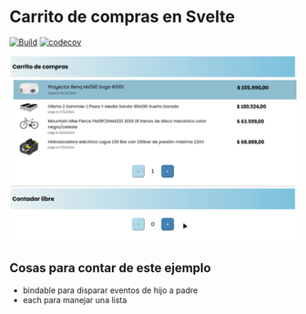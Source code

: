 # Carrito de compras en Svelte

[![Build](https://github.com/uqbar-project/eg-carrito-compras-svelte/actions/workflows/build.yml/badge.svg)](https://github.com/uqbar-project/eg-carrito-compras-svelte/actions/workflows/build.yml) [![codecov](https://codecov.io/gh/uqbar-project/eg-carrito-compras-svelte/graph/badge.svg?token=26zHwdAbT1)](https://codecov.io/gh/uqbar-project/eg-carrito-compras-svelte)

![demo](./video/demo.gif)

## Cosas para contar de este ejemplo

- bindable para disparar eventos de hijo a padre
- each para manejar una lista
